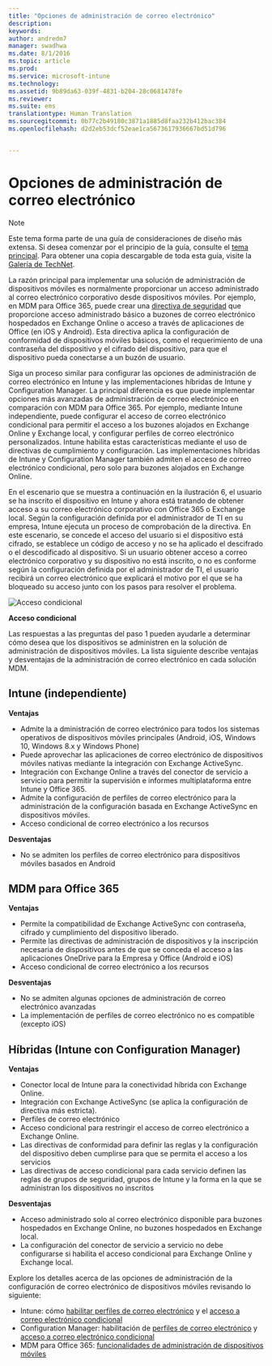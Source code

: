 ```yaml
---
title: "Opciones de administración de correo electrónico"
description: 
keywords: 
author: andredm7
manager: swadhwa
ms.date: 8/1/2016
ms.topic: article
ms.prod: 
ms.service: microsoft-intune
ms.technology: 
ms.assetid: 9b89da63-039f-4831-b204-28c0681478fe
ms.reviewer: 
ms.suite: ems
translationtype: Human Translation
ms.sourcegitcommit: 0b77c2b49180c3871a1885d8faa232b412bac384
ms.openlocfilehash: d2d2eb53dcf52eae1ca5673617936667bd51d796


---
```


# Opciones de administración de correo electrónico

>[!NOTE]
>Este tema forma parte de una guía de consideraciones de diseño más extensa. Si desea comenzar por el principio de la guía, consulte el [tema principal](mdm-design-considerations-guide.md). Para obtener una copia descargable de toda esta guía, visite la [Galería de TechNet](https://gallery.technet.microsoft.com/Mobile-Device-Management-7d401582).

La razón principal para implementar una solución de administración de dispositivos móviles es normalmente proporcionar un acceso administrado al correo electrónico corporativo desde dispositivos móviles. Por ejemplo, en MDM para Office 365, puede crear una [directiva de seguridad](https://technet.microsoft.com/library/ms.o365.cc.newdevicepolicy.aspx) que proporcione acceso administrado básico a buzones de correo electrónico hospedados en Exchange Online o acceso a través de aplicaciones de Office (en iOS y Android). Esta directiva aplica la configuración de conformidad de dispositivos móviles básicos, como el requerimiento de una contraseña del dispositivo y el cifrado del dispositivo, para que el dispositivo pueda conectarse a un buzón de usuario.

Siga un proceso similar para configurar las opciones de administración de correo electrónico en Intune y las implementaciones híbridas de Intune y Configuration Manager. La principal diferencia es que puede implementar opciones más avanzadas de administración de correo electrónico en comparación con MDM para Office 365. Por ejemplo, mediante Intune independiente, puede configurar el acceso de correo electrónico condicional para permitir el acceso a los buzones alojados en Exchange Online y Exchange local, y configurar perfiles de correo electrónico personalizados. Intune habilita estas características mediante el uso de directivas de cumplimiento y configuración.  Las implementaciones híbridas de Intune y Configuration Manager también admiten el acceso de correo electrónico condicional, pero solo para buzones alojados en Exchange Online.

En el escenario que se muestra a continuación en la ilustración 6, el usuario se ha inscrito el dispositivo en Intune y ahora está tratando de obtener acceso a su correo electrónico corporativo con Office 365 o Exchange local. Según la configuración definida por el administrador de TI en su empresa, Intune ejecuta un proceso de comprobación de la directiva. En este escenario, se concede el acceso del usuario si el dispositivo está cifrado, se establece un código de acceso y no se ha aplicado el descifrado o el descodificado al dispositivo. Si un usuario obtener acceso a correo electrónico corporativo y su dispositivo no está inscrito, o no es conforme según la configuración definida por el administrador de TI, el usuario recibirá un correo electrónico que explicará el motivo por el que se ha bloqueado su acceso junto con los pasos para resolver el problema. 

![Acceso condicional](./media/MDM_Figure_06.png)

**Acceso condicional**

Las respuestas a las preguntas del paso 1 pueden ayudarle a determinar cómo desea que los dispositivos se administren en la solución de administración de dispositivos móviles. La lista siguiente describe ventajas y desventajas de la administración de correo electrónico en cada solución MDM.

## Intune (independiente)

**Ventajas**

- Admite la a
dministración de correo electrónico para todos los sistemas operativos de dispositivos móviles principales (Android, iOS, Windows 10, Windows 8.x y Windows Phone)
- Puede aprovechar las aplicaciones de correo electrónico de dispositivos móviles nativas mediante la integración con Exchange ActiveSync.
- Integración con Exchange Online a través del conector de servicio a servicio para permitir la supervisión e informes multiplataforma entre Intune y Office 365.
- Admite la configuración de perfiles de correo electrónico para la administración de la configuración basada en Exchange ActiveSync en dispositivos móviles.
- Acceso condicional de correo electrónico a los recursos

**Desventajas**

- No se admiten los perfiles de correo electrónico para dispositivos móviles basados en Android

## MDM para Office 365

**Ventajas**

- Permite la compatibilidad de Exchange ActiveSync con contraseña, cifrado y cumplimiento del dispositivo liberado.
- Permite las directivas de administración de dispositivos y la inscripción necesaria de dispositivos antes de que se conceda el acceso a las aplicaciones OneDrive para la Empresa y Office (Android e iOS)
- Acceso condicional de correo electrónico a los recursos

**Desventajas**

- No se admiten algunas opciones de administración de correo electrónico avanzadas 
- La implementación de perfiles de correo electrónico no es compatible (excepto iOS)

## Híbridas (Intune con Configuration Manager)

**Ventajas**

- Conector local de Intune para la conectividad híbrida con Exchange Online.
- Integración con Exchange ActiveSync (se aplica la configuración de directiva más estricta).
- Perfiles de correo electrónico
- Acceso condicional para restringir el acceso de correo electrónico a Exchange Online.
- Las directivas de conformidad para definir las reglas y la configuración del dispositivo deben cumplirse para que se permita el acceso a los servicios
- Las directivas de acceso condicional para cada servicio definen las reglas de grupos de seguridad, grupos de Intune y la forma en la que se administran los dispositivos no inscritos

**Desventajas**

- Acceso administrado solo al correo electrónico disponible para buzones hospedados en Exchange Online, no buzones hospedados en Exchange local.
- La configuración del conector de servicio a servicio no debe configurarse si habilita el acceso condicional para Exchange Online y Exchange local.

Explore los detalles acerca de las opciones de administración de la configuración de correo electrónico de dispositivos móviles revisando lo siguiente:

- Intune: cómo [habilitar perfiles de correo electrónico](/Intune/deploy-use/configure-access-to-corporate-email-using-email-profiles-with-microsoft-intune) y el [acceso a correo electrónico condicional](/Intune/deploy-use/restrict-access-to-email-and-o365-services-with-microsoft-intune)
- Configuration Manager: habilitación de [perfiles de correo electrónico](https://technet.microsoft.com/library/dn554227.aspx) y [acceso a correo electrónico condicional](https://technet.microsoft.com/library/dn919655.aspx)
- MDM para Office 365: [funcionalidades de administración de dispositivos móviles](https://technet.microsoft.com/library/ms.o365.cc.devicepolicysupporteddevice.aspx)



<!--HONumber=Aug16_HO1-->


